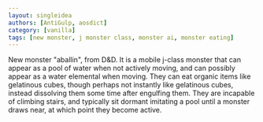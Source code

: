 ```yaml
---
layout: singleidea
authors: [AntiGulp, aosdict]
category: [vanilla]
tags: [new monster, j monster class, monster ai, monster eating]
---
```

New monster "aballin", from D&D. It is a mobile j-class monster that can appear
as a pool of water when not actively moving, and can possibly appear as a water
elemental when moving. They can eat organic items like gelatinous cubes, though
perhaps not instantly like gelatinous cubes, instead dissolving them some time
after engulfing them. They are incapable of climbing stairs, and typically sit
dormant imitating a pool until a monster draws near, at which point they become
active.
